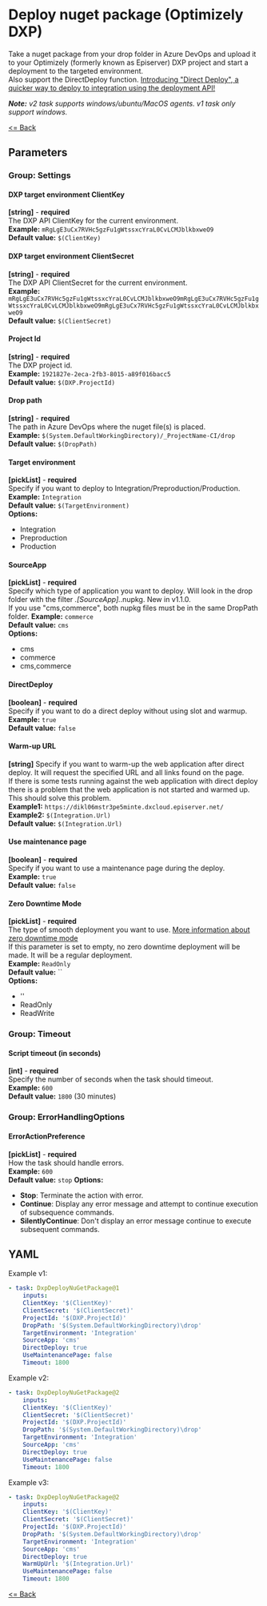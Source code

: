 # Deploy nuget package (Optimizely DXP) #
Take a nuget package from your drop folder in Azure DevOps and upload it to your Optimizely (formerly known as Episerver) DXP project and start a deployment to the targeted environment.  
Also support the DirectDeploy function. [Introducing "Direct Deploy", a quicker way to deploy to integration using the deployment API!](https://world.optimizely.com/blogs/anders-wahlqvist/dates/2021/3/introducing-direct-deploy-a-quicker-way-to-deploy-to-dxp/)
  
_**Note:** v2 task supports windows/ubuntu/MacOS agents. v1 task only support windows._  
  
[<= Back](../README.md)

## Parameters
### Group: Settings
#### DXP target environment ClientKey
**[string]** - **required**  
The DXP API ClientKey for the current environment.  
**Example:** `mRgLgE3uCx7RVHc5gzFu1gWtssxcYraL0CvLCMJblkbxweO9`  
**Default value:** `$(ClientKey)`

#### DXP target environment ClientSecret
**[string]** - **required**  
The DXP API ClientSecret for the current environment.  
**Example:** `mRgLgE3uCx7RVHc5gzFu1gWtssxcYraL0CvLCMJblkbxweO9mRgLgE3uCx7RVHc5gzFu1gWtssxcYraL0CvLCMJblkbxweO9mRgLgE3uCx7RVHc5gzFu1gWtssxcYraL0CvLCMJblkbxweO9`  
**Default value:** `$(ClientSecret)`

#### Project Id
**[string]** - **required**  
The DXP project id.  
**Example:** `1921827e-2eca-2fb3-8015-a89f016bacc5`  
**Default value:** `$(DXP.ProjectId)`

#### Drop path
**[string]** - **required**  
The path in Azure DevOps where the nuget file(s) is placed.  
**Example:** `$(System.DefaultWorkingDirectory)/_ProjectName-CI/drop`  
**Default value:** `$(DropPath)`

#### Target environment
**[pickList]** - **required**  
Specify if you want to deploy to Integration/Preproduction/Production.  
**Example:** `Integration`  
**Default value:** `$(TargetEnvironment)`  
**Options:**  
- Integration
- Preproduction
- Production

#### SourceApp
**[pickList]** - **required**  
Specify which type of application you want to deploy. Will look in the drop folder with the filter *.[SourceApp].*.nupkg. New in v1.1.0.  
If you use "cms,commerce", both nupkg files must be in the same DropPath folder.
**Example:** `commerce`  
**Default value:** `cms`  
**Options:**  
- cms
- commerce
- cms,commerce

#### DirectDeploy
**[boolean]** - **required**  
Specify if you want to do a direct deploy without using slot and warmup.  
**Example:** `true`  
**Default value:** `false`

#### Warm-up URL
**[string]** 
Specify if you want to warm-up the web application after direct deploy. It will request the specified URL and all links found on the page.  
If there is some tests running against the web application with direct deploy there is a problem that the web application is not started and warmed up.  
This should solve this problem.  
**Example1:** `https://dikl06mstr3pe5minte.dxcloud.episerver.net/`  
**Example2:** `$(Integration.Url)`  
**Default value:** `$(Integration.Url)`

#### Use maintenance page
**[boolean]** - **required**  
Specify if you want to use a maintenance page during the deploy.  
**Example:** `true`  
**Default value:** `false`

#### Zero Downtime Mode
**[pickList]** - **required**  
The type of smooth deployment you want to use. [More information about zero downtime mode](https://world.optimizely.com/documentation/developer-guides/digital-experience-platform/deploying/deployment-process/smooth-deploy/)  
If this parameter is set to empty, no zero downtime deployment will be made. It will be a regular deployment.   
**Example:** `ReadOnly`  
**Default value:** ``  
**Options:**  
- ''
- ReadOnly
- ReadWrite

### Group: Timeout
#### Script timeout (in seconds)
**[int]** - **required**  
Specify the number of seconds when the task should timeout.   
**Example:** `600`  
**Default value:** `1800` (30 minutes)

### Group: ErrorHandlingOptions
#### ErrorActionPreference
**[pickList]** - **required**  
How the task should handle errors.  
**Example:** `600`  
**Default value:** `stop`
**Options:**  
- **Stop**: Terminate the action with error.
- **Continue**: Display any error message and attempt to continue execution of subsequence commands.
- **SilentlyContinue**: Don't display an error message continue to execute subsequent commands.

## YAML ##
Example v1:  
```yaml
- task: DxpDeployNuGetPackage@1  
    inputs:  
    ClientKey: '$(ClientKey)'  
    ClientSecret: '$(ClientSecret)'  
    ProjectId: '$(DXP.ProjectId)'  
    DropPath: '$(System.DefaultWorkingDirectory)\drop'  
    TargetEnvironment: 'Integration'  
    SourceApp: 'cms'  
    DirectDeploy: true  
    UseMaintenancePage: false  
    Timeout: 1800  
```  
  
Example v2:  
```yaml
- task: DxpDeployNuGetPackage@2  
    inputs:  
    ClientKey: '$(ClientKey)'  
    ClientSecret: '$(ClientSecret)'  
    ProjectId: '$(DXP.ProjectId)'  
    DropPath: '$(System.DefaultWorkingDirectory)\drop'  
    TargetEnvironment: 'Integration'  
    SourceApp: 'cms'  
    DirectDeploy: true  
    UseMaintenancePage: false  
    Timeout: 1800  
```

Example v3:  
```yaml
- task: DxpDeployNuGetPackage@2  
    inputs:  
    ClientKey: '$(ClientKey)'  
    ClientSecret: '$(ClientSecret)'  
    ProjectId: '$(DXP.ProjectId)'  
    DropPath: '$(System.DefaultWorkingDirectory)\drop'  
    TargetEnvironment: 'Integration'  
    SourceApp: 'cms'  
    DirectDeploy: true  
    WarmUpUrl: '$(Integration.Url)'
    UseMaintenancePage: false  
    Timeout: 1800  
```

[<= Back](../README.md)

